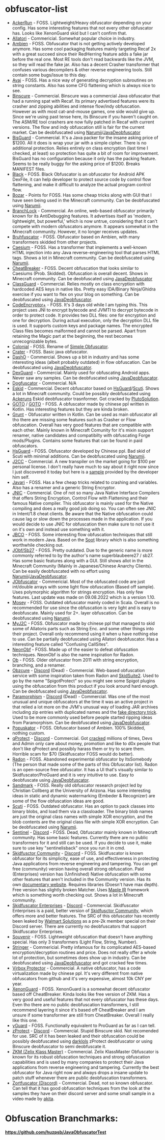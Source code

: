  # obfuscator-list
* [AckerRun](https://github.com/YumeGod/AckerunObfOpenSource) - FOSS. Lightweight/Heavy obfuscator depending on your config. Has some interesting features that not every other obfuscator has. Looks like XenonGuard skid but I can't confirm that.
* [Allatori](http://www.allatori.com/) - Commericial. Somewhat popular choice in industry.
* [Ambien](https://github.com/iiiiiiiris/Ambien) - FOSS. Obfuscator that is not getting actively developed anymore. Has some cool packaging features mainly targeting Recaf 2x with a great succeed since their RedHerring feature adds a fake jar before the real one. Most RE tools don't read backwards like the JVM, so they will read the fake jar. Also has a decent Crasher transformer that confuses various decompilers & other reverse engineering tools. Still contain some bugs/issue to this day.
* [Avaj](https://github.com/cg-dot/avaj) - FOSS. Has a nice way of generating decryption subroutines on string constants. Also has some CFG flattening which is always nice to see.
* [Binscure](http://www.bisguard.com/) - Commercial. Binscure was a commercial Java obfuscator that had a running spat with Recaf. Its primary advertised features were its crasher and zipping abilities and intense flow/indy obfuscation. However as with most cat-and-mouse games, one side would give up. Since we're using past tense here, its Binscure if you haven't caught on. The ASM/RE tool crashers are now fully patched in Recaf with current versions. The flow and indy obfuscation still is fair for the current market. Can be deobfuscated using [Narumii](https://github.com/narumii/Deobfuscator)/[JavaDeobfuscator](https://github.com/java-deobfuscator/deobfuscator)
* [BisGuard](http://www.bisguard.com/) - Commercial. It's a Java packer for the insane asking price of $1200. All it does is wrap your jar with a simple cipher. There is no additional protection. Relies entirely on class encryption (last time I checked, at least) so protection has quite a bit of room for improvement. BisGuard has no configuration because it only has the packing feature. Seems to be really buggy for the asking price of $1200. Breaks MANIFEST files.
* [Black](https://github.com/CodingGay/BlackObfuscator) - FOSS. Black Obfuscator is an obfuscator for Android APK DexFile, it can help developer to protect source code by control flow flattening, and make it difficult to analyze the actual program control flow.
* [Bozar](https://github.com/vimasig/Bozar) - Points for FOSS. Has some cheap tricks along with GUI that I have seen being used in the Minecraft community. Can be deobfuscated using [Narumii](https://github.com/narumii/Deobfuscator).
* [BranchLock](https://branchlock.net/) - Commercial. An online, web-based obfuscator primarily known for its AntiDebugging features. It advertises itself as 'modern, lightweight, but powerful,' which is now untrue, considering that it can't compete with modern obfuscators anymore. It appears somewhat in the Minecraft community. However, it no longer receives updates.
* [Bruhfuscator](https://github.com/erxson/Bruhfuscator) - FOSS. Obfuscator based on Ambien, with many transformers skidded from other projects. 
* [Caesium](https://github.com/sim0n/Caesium) - FOSS. Has a transformer that implements a well-known HTML injection into any Java reverse-engineering tool that parses HTML tags. Shows a lot in Minecraft community. Can be deobfuscated using [Narumii](https://github.com/narumii/Deobfuscator). 
* [CheatBreaker](https://github.com/CheatBreaker/Obf) - FOSS. Decent obfuscation that looks similar to Caesiums (Prob. Skidded). Obfuscation is overall decent. Shows in Minecraft community. Can be deobfuscated using [JavaDeobfuscator](https://github.com/java-deobfuscator/deobfuscator)
* [ClassGuard](https://zenofx.com/classguard/) - Commercial. Relies mostly on class encryption with hardcoded AES keys in native libs. Pretty easy IDA/Binary Ninja/Ghidra exercise if you want to flex on your blog on something. Can be deobfuscated using [JavaDeobfuscator](https://github.com/java-deobfuscator/deobfuscator).
* [CodeEncryptor+](https://github.com/4ra1n/code-encryptor-plus) - FOSS. It's 3 days old while I am typing this. This project uses JNI to encrypt bytecode and JVMTI to decrypt bytecode in order to protect code. It provides two DLL files: one for encryption and one for decryption. During actual execution, only the decryption DLL file is used. It supports custom keys and package names. The encrypted Class files becomes malformed and cannot be parsed. Apart from retaining the Magic part at the beginning, the rest becomes unrecognizable bytes.
* [Colonial](https://github.com/ColonialBuilders/ColonialObfuscator) - FOSS. Rename of [Simple Obfuscator](https://gitlab.com/nickfreeman/SimpleObfuscator).
* [Crater](https://github.com/CraterTeam/Crater) - FOSS. Basic java obfuscator.
* [DashO](https://www.preemptive.com/products/dasho/overview) - Commercial. Shows up a bit in industry and has some interesting ideas (albeit probably outdated) in flow obfuscation. Can be deobfuscated using [JavaDeobfuscator](https://github.com/java-deobfuscator/deobfuscator).
* [DexGuard](https://www.guardsquare.com/dexguard) - Commercial. Mainly used for obfuscating Android apps. Never saw any samples. Can be deobfuscated using [JavaDeobfuscator](https://github.com/java-deobfuscator/deobfuscator).
* [Dogfuscator](https://www.obfuscator.dog/) - Commercial. N/A
* [Eskid](https://github.com/PlutoSolutions/EskidRewrite) - Commercial. Decent obfuscator based on [HsGuard](https://github.com/3000IQPlay/HsGuard-Obfuscator)/[Scuti](https://github.com/netindev/scuti/tree/master). Shows a lot in Minecraft community. Could be possibly deobfuscated using [Ackeruns](https://github.com/AckerRun1337) Eskid deobfuscator trasnformer. Got cracked by [PlutoSolution](https://github.com/PlutoSolutions).
* [GOTO](https://github.com/Dimples1337/goto-java-obfuscator) / [GOTO](https://github.com/KgDW/GOTOObfuscator) - FOSS. A obfuscator made by chinese ppl written in Kotlin. Has interesting features but they are kinda broken.
* [Grunt](https://github.com/SpartanB312/Grunt) - Obfuscator written in Kotlin. Can be used as main obfuscator all tho there are missing some features such as Crasher or Flow obfuscation. Overall has very good features that are compatible with each other. Mainly known in Minecraft Comunity for it's mixin support renamer, native candidates and compatibilty with obfuscating Forge mods/Plugins. Contains some features that can be found in paid obfuscators.
* [HsGuard](https://github.com/3000IQPlay/HsGuard-Obfuscator) - FOSS. Obfuscator developed by Chinese ppl. Bad skid of Scuti with minimal additions. Can be deobfuscated using [Narumii](https://github.com/narumii/Deobfuscator).
* [J2CC](https://java2cc.github.io/) - Commercial. A new transpiler on the market going for $100 per personal license. I don't really have much to say about it right now since I just discovered it today but here is a [sample](https://cdn.discordapp.com/attachments/1210858230335541289/1210863487434227743/TSMrgXL.jar?ex=65ec1b80&is=65d9a680&hm=7466802570f7f137dfdbe0d61abe13a4cdea7338f725f79bda8256fee906d632&) provided by the developer him self.
* [Javari](https://github.com/3000IQPlay/Javari/) - FOSS. Has a few cheap tricks related to crashing and variables. Also has a renamer and a generic String Encryptor.
* [JNIC](https://jnic.dev) - Commercial. One of not so many Java Native Interface Compilers that offers String Encryption, Control Flow with Flattening and their famous Native compiler. This obfuscator is mainly used for the Native compiling and does a really good job doing so. You can often see JNIC in Intent/1.8 cheat clients. Be aware that the Native obfuscation could cause lag or slow down the processes made in the application. If you would decide to use JNIC for obfuscation then make sure to not use it on it's own and instead use something with it.
* [JBCO](http://www.sable.mcgill.ca/JBCO/) - FOSS. Some interesting flow obfuscation techniques that still work in modern Java. Based on the [Soot](https://github.com/soot-oss/soot) library which is also something worthwhile checking out.
* [JObf/Sb27](https://github.com/superblaubeere27/obfuscator) - FOSS. Pretty outdated. Due to the generic name is more commonly referred to by the author's name superblaubeere27 / sb27. Has some basic features along with a GUI. Still shows allot in the Minecraft Community (Mainly in Japanese/Chinese Anarchy Clients). Can be easily deobfuscated with no effort using [Narumii](https://github.com/narumii/Deobfuscator)/[JavaDeobfuscator](https://github.com/java-deobfuscator/deobfuscator).
* [JObfuscator](https://www.pelock.com/products/jobfuscator) - Commericial. Most of the obfuscated code are just int/double arrays with some light flow obfuscation (Based off sample). Uses polymorphic algorithm for strings encryption. Has only few features. Last update was made on 09.08.2022 which is a version 1.10.
* [Mosey](https://github.com/Hippo/Mosey) - FOSS. Outdated obfuscator mainly coded in Scala. Overall is no recommended for use since the obfuscation is very light and is easy to deobfuscate. Mainly used for 2+. layer obfuscation. Can be deobfuscated using [Narumii](https://github.com/narumii/Deobfuscator).
* [MyJ2C](https://github.com/MyJ2c/Open-MyJ2c) - FOSS. Obfuscator made by chinese ppl that managed to skid some of Allatoris parts such as String Enc. and some other things into their project. Overall only recommend using it when u have nothing else to use. Can be partially deobfuscated using Allatori deobfuscator. Has a interesting feature called "Confusing CallSites".
* [NeonObf](https://github.com/MoofMonkey/NeonObf) - FOSS. Made up of the easier to defeat obfuscation techniques.  NeonObf is also the name inspiration for Radon.
* [Ob](https://github.com/ShivamMistry/Ob/) - FOSS. Older obfuscator from 2011 with string encryption, branching, and a renamer.
* [Obzcure](https://obzcu.re/) - [Discord](https://discordapp.com/invite/fUCPxq8) (Dead) - Commercial. Web-based obfuscation service with some inspiration taken from Radon and [SkidSuite2](https://github.com/GenericException/SkidSuite/tree/master/archive/skidsuite-2). Used to go by the name "SpigotProtect" so you might see some Spigot plugins using the obfuscation from this product if you look around hard enough. Can be deobfuscated using [JavaDeobfuscator](https://github.com/java-deobfuscator/deobfuscator). 
* [Paramorphism](https://paramorphism.dev/) - [Discord](https://discordapp.com/invite/k9DPvEy) (Dead) - Commercial. Was one of the most unusual and unique obfuscators at the time it was an active project in that relied a lot more on the JVM's unusual way of loading JAR archives including zip entries with duplicated names and the [fake directory trick](https://github.com/x4e/fakedirectory). Used to be more commonly used before people started ripping ideas from Paramorphism. Can be deobfuscated using [JavaDeobfuscator](https://github.com/java-deobfuscator/deobfuscator).
* [Popuskator](https://github.com/erxson/Popuskator) - FOSS. Obfuscator based of Ambien. 100% Skidded, nothing custom.
* [qProtect](https://mdma.dev/) - [Discord](https://discord.gg/PrxktvRTt9) - Commercial. Got [cracked](https://masterof13fps.com/forum/index.php?threads/qprotect-cracked-by-hcu.8886/#post-71519) millions of times, Devs and Admin only care about money, promotion and like to d0x people that don't like qProtect and possibly harass them or try to scare them. Horrible scam for $70 (Skidfuscator FOSS would do better).
* [Radon](https://github.com/ItzSomebody/radon) - FOSS. Abandoned experimental obfuscator by ItsSomebody (The person that made some of the parts of this Obfuscator list). Radon is an open-source free obfuscator. It has a UI that's visually similar to Skidfuscator/ProGuard and it is very intuitive to use. Easy to deobfuscate using [JavaDeobfuscator](https://github.com/java-deobfuscator/deobfuscator).
* [Sandmark](http://sandmark.cs.arizona.edu) - FOSS. Really old obfuscator research project led by Christian Collberg at the University of Arizona. Has some interesting ideas in static and dynamic watermarking (Embeder & Recognizer) are some of the flow obfuscation ideas are good.
* [Scuti](https://github.com/netindev/scuti) - FOSS. Outdated obfuscator. Has an option to pack classes into binary blobs, and load them via a classloader. The binary blob names are just the original class names with simple XOR encryption, and the blob contents are the original class file with simple XOR encryption. Can be deobfuscated using [Narumii](https://github.com/narumii/Deobfuscator).
* [Sentinel](https://cdn.discordapp.com/attachments/972906162641076317/972942077669310556/SentinelObf-1.0-SNAPSHOT-all-obf.jar) - [Discord](https://discord.com/invite/4abh95NzmQ) - FOSS. Dead, Obfuscator mainly known in Minecraft community. Has some basic features. Currently there are no public transformers for it and still can be used. If you decide to use it, make sure to use key "sentinelisback" once you run it in cmd.
* [Skidfusctor Community](https://github.com/skidfuscatordev/skidfuscator-java-obfuscator) - [Discord](https://discord.gg/srFPwUPFX3) - FOSS. Skidfuscator is known obfuscator for its simplicity, ease of use, and effectiveness in protecting Java applications from reverse engineering and tampering. You can get free (community) version having overall strong obfuscation. Paid (Enterprises) version has (Unfinished) Native obfuscation with some other features that aren't included in the Community version. Has its own [documentary website](https://skidfuscator.dev/docs/). Requires libraries (Doesn't have max depth). Free version has slightly broken Matcher. Uses [Maple IR](https://github.com/LLVM-but-worse/maple-ir) framework which is something worth checking out. Shows a lot in Minecraft community.
* [Skidfuscator Enterprises](https://github.com/WalmartSolutions/skidfuscator-src) - [Discord](https://discord.gg/srFPwUPFX3) - Commercial. Skidfuscator Enterprises is a paid, better version of [Skidfusctor Community](https://github.com/skidfuscatordev/skidfuscator-java-obfuscator), which offers more and better features. The SRC of this obfuscator has recently been leaked by [Walmart Solutions](https://github.com/WalmartSolutions) as a pre-2k member special on their Discord server. There are currently no deobfuscators that support Skidfuscator Enterprises.
* [Souvenir](https://github.com/Body-Alhoha/Souvenir) - FOSS. Lightweight obfuscation that doesn't have anything special. Has only 3 transformers (Light Flow, String, Number).
* [Stringer](https://jfxstore.com/stringer/) - Commericial. Pretty infamous for its complicated AES-based encryption/decryption routines and price. Does not really offer a whole lot of protection, but sometimes does show up in industry. Can be deobfuscated using [JavaDeobfuscator](https://github.com/java-deobfuscator/deobfuscator) and got cracked few times.
* [Virbox Protector](https://lm.virbox.com/product/8.html) - Commercial. A native obfuscator, has a code virtualization made by chinese ppl. It's very different from native obfuscators from github and it's very expensive, almost 10k CNY per year.
* [XenonGuard](https://github.com/darklol9/Some-Java-Obfuscator) - FOSS. XenonGuard is a somewhat decent obfuscator based off CheatBreaker. Kinda looks like free version of ZKM. Has a very good and useful features that not every obfuscator has these days. Even tho there are no public deobfuscation transformers, I still recommend layering it since it's based off CheatBreaker and I am unsure if some transformer are still from CheatBreaker. Overall I really like this one.
* [yGuard](https://www.yworks.com/products/yguard) - FOSS. Functionally equivalent to ProGuard as far as I can tell.
* [zProtect](https://github.com/JessSystemV/zProtect) - [Discord](https://discord.com/invite/dnGKGuwvGH) - Commercial. Stupid Binscure skid. Not recomended for use. SRC of it has been leaked and their obfuscation could be possibly deobfuscated using [darklols](https://github.com/darklol9) zProtect deobfuscator or using Binscure deobfuscator to semi deobfuscate it.
* [ZKM (Zelix Klass Master)](https://www.zelix.com/) - Commercial. Zelix KlassMaster Obfuscator is known for its robust obfuscation techniques and strong obfuscation capabilities and is used by many companies to protect their Java applications from reverse engineering and tampering. Currently the best obfuscator for Java right now and always drops a insane update to patch stuff whenever there are public deobfuscation transformers.
* [Zortfuscator (Discord)](https://discord.gg/A3wsGKWGSc) - Commercial. Dead, not so known obfuscator. Can tell that it has good obfuscation techniques from the look at the samples they have on their discord server and some small sample in a video made by [akita](https://www.youtube.com/watch?v=0B9SPdt75JQ).

# Obfuscation Branchmarks:
**https://github.com/huzpsb/JavaObfuscatorTest**
